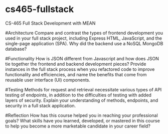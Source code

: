 # cs465-fullstack
CS-465 Full Stack Development with MEAN

#Architecture
Compare and contrast the types of frontend development you used in your full stack project, including Express HTML, JavaScript, and the single-page application (SPA).
Why did the backend use a NoSQL MongoDB database?


#Functionality
How is JSON different from Javascript and how does JSON tie together the frontend and backend development pieces?
Provide instances in the full stack process when you refactored code to improve functionality and efficiencies, and name the benefits that come from reusable user interface (UI) components.


#Testing
Methods for request and retrieval necessitate various types of API testing of endpoints, in addition to the difficulties of testing with added layers of security. Explain your understanding of methods, endpoints, and security in a full stack application.


#Reflection
How has this course helped you in reaching your professional goals? What skills have you learned, developed, or mastered in this course to help you become a more marketable candidate in your career field?
